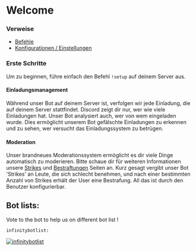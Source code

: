 # Welcome

### Verweise

* [Befehle](references/commands.md)
* [Konfigurationen / Einstellungen](references/settings.md)

### Erste Schritte

Um zu beginnen, führe einfach den Befehl `!setup` auf deinem Server aus.

#### Einladungsmanagement

Während unser Bot auf deinem Server ist, verfolgen wir jede Einladung, die auf deinem Server stattfindet. Discord zeigt dir nur, wer wie viele Einladungen hat. Unser Bot analysiert auch, wer von wem eingeladen wurde. Dies ermöglicht unserem Bot gefälschte Einladungen zu erkennen und zu sehen, wer versucht das Einladungssystem zu betrügen.

#### Moderation

Unser brandneues Moderationssystem ermöglicht es dir viele Dinge automatisch zu moderieren. Bitte schaue dir für weiteren Informationen unsere [Strikes](modules/moderation-1/strikes.md) und [Bestraftungen](modules/moderation-1/punishments.md) Seiten an. Kurz gesagt vergibt unser Bot 'Strikes' an Leute, die sich schlecht benehmen, und nach einer bestimmten Anzahl von Strikes erhält der User eine Bestrafung. All das ist durch den Benutzer konfigurierbar.

## Bot lists:

Vote to the bot to help us on different bot list !

`infinitybotlist:`

[![infinitybotlist](https://infinitybotlist.com/bots/617497548743245835/widget?size=large)](https://infinitybotlist.com/bots/617497548743245835/vote)

